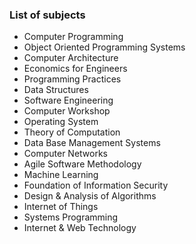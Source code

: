 ### List of subjects

- Computer Programming
- Object Oriented Programming Systems
- Computer Architecture
- Economics for Engineers
- Programming Practices
- Data Structures
- Software Engineering
- Computer Workshop
- Operating System
- Theory of Computation
- Data Base Management Systems
- Computer Networks
- Agile Software Methodology
- Machine Learning
- Foundation of Information Security
- Design & Analysis of Algorithms
- Internet of Things
- Systems Programming
- Internet & Web Technology

